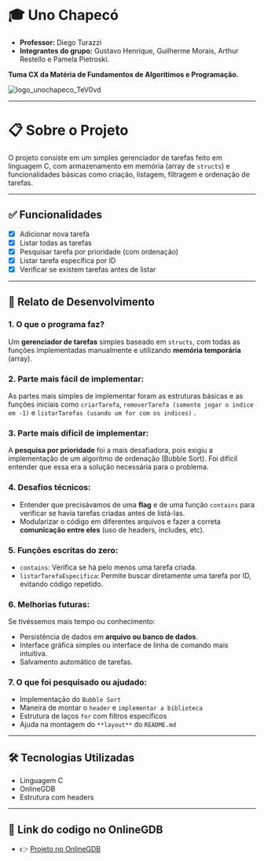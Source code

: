 # 🎓 Uno Chapecó

- **Professor:** Diego Turazzi
- **Integrantes do grupo:** Gustavo Henrique, Guilherme Morais, Arthur Restello e Pamela Pietroski.

**Tuma CX da Matéria de Fundamentos de Algoritimos e Programação.**

![logo_unochapeco_TeV0vd](https://github.com/user-attachments/assets/ac1149ab-13c4-44df-b7c0-eddbe1fecd16)

---

# 📋 Sobre o Projeto

O projeto consiste em um simples gerenciador de tarefas feito em linguagem C, com armazenamento em memória (array de `structs`) e funcionalidades básicas como criação, listagem, filtragem e ordenação de tarefas.

---

## ✅ Funcionalidades

- [x] Adicionar nova tarefa
- [x] Listar todas as tarefas
- [x] Pesquisar tarefa por prioridade (com ordenação)
- [x] Listar tarefa específica por ID
- [x] Verificar se existem tarefas antes de listar

---

## 🧠 Relato de Desenvolvimento

### 1. O que o programa faz?
Um **gerenciador de tarefas** simples baseado em `structs`, com todas as funções implementadas manualmente e utilizando **memória temporária** (array).

### 2. Parte mais fácil de implementar:
As partes mais simples de implementar foram as estruturas básicas e as funções iniciais como `criarTarefa`, `removerTarefa (somente jogar o indice em -1)` e `listarTarefas (usando um for com os indices)` .

### 3. Parte mais difícil de implementar:
A **pesquisa por prioridade** foi a mais desafiadora, pois exigiu a implementação de um algoritmo de ordenação (Bubble Sort). Foi difícil entender que essa era a solução necessária para o problema.

### 4. Desafios técnicos:
- Entender que precisávamos de uma **flag** e de uma função `contains` para verificar se havia tarefas criadas antes de listá-las.
- Modularizar o código em diferentes arquivos e fazer a correta **comunicação entre eles** (uso de headers, includes, etc).

### 5. Funções escritas do zero:
- `contains`: Verifica se há pelo menos uma tarefa criada.
- `listarTarefaEspecifica`: Permite buscar diretamente uma tarefa por ID, evitando código repetido.

### 6. Melhorias futuras:
Se tivéssemos mais tempo ou conhecimento:
- Persistência de dados em **arquivo ou banco de dados**.
- Interface gráfica simples ou interface de linha de comando mais intuitiva.
- Salvamento automático de tarefas.

### 7. O que foi pesquisado ou ajudado:
- Implementação do `Bubble Sort`
- Maneira de montar o `header` e `implementar a biblioteca`
- Estrutura de laços `for` com filtros específicos
- Ajuda na montagem do `**layout**` do `README.md`

---

## 🛠️ Tecnologias Utilizadas

- Linguagem C
- OnlineGDB
- Estrutura com headers

---

## 📁 Link do codigo no OnlineGDB

- 👉 [Projeto no OnlineGDB](https://onlinegdb.com/CzM0vtqu5)


